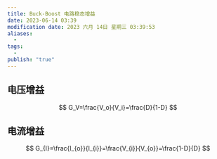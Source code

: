 ```yaml
---
title: Buck-Boost 电路稳态增益
date: 2023-06-14 03:39
modification date: 2023 六月 14日 星期三 03:39:53
aliases:
  - 
tags:
  - 
publish: "true"
---
```


## 电压增益
$$
G_V=\frac{V_o}{V_i}=\frac{D}{1-D}
$$

## 电流增益
$$
G_{I}=\frac{I_{o}}{I_{i}}=\frac{V_{i}}{V_{o}}=\frac{1-D}{D}
$$

